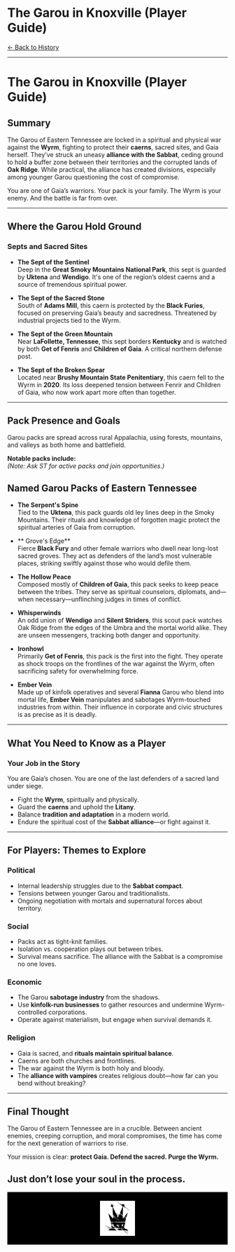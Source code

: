 # The Garou in Knoxville (Player Guide)

[← Back to History](../README.md)  

-----
# The Garou in Knoxville (Player Guide)

## Summary

The Garou of Eastern Tennessee are locked in a spiritual and physical war against the **Wyrm**, fighting to protect their **caerns**, sacred sites, and Gaia herself. They’ve struck an uneasy **alliance with the Sabbat**, ceding ground to hold a buffer zone between their territories and the corrupted lands of **Oak Ridge**. While practical, the alliance has created divisions, especially among younger Garou questioning the cost of compromise.

You are one of Gaia’s warriors. Your pack is your family. The Wyrm is your enemy. And the battle is far from over.

---

## Where the Garou Hold Ground

### Septs and Sacred Sites

- **The Sept of the Sentinel**  
  Deep in the **Great Smoky Mountains National Park**, this sept is guarded by **Uktena** and **Wendigo**. It's one of the region’s oldest caerns and a source of tremendous spiritual power.

- **The Sept of the Sacred Stone**  
  South of **Adams Mill**, this caern is protected by the **Black Furies**, focused on preserving Gaia’s beauty and sacredness. Threatened by industrial projects tied to the Wyrm.

- **The Sept of the Green Mountain**  
  Near **LaFollette, Tennessee**, this sept borders **Kentucky** and is watched by both **Get of Fenris** and **Children of Gaia**. A critical northern defense post.

- **The Sept of the Broken Spear**  
  Located near **Brushy Mountain State Penitentiary**, this caern fell to the Wyrm in **2020**. Its loss deepened tension between Fenrir and Children of Gaia, who now work apart more often than together.

---

## Pack Presence and Goals

Garou packs are spread across rural Appalachia, using forests, mountains, and valleys as both home and battlefield.

**Notable packs include:**  
*(Note: Ask ST for active packs and join opportunities.)*

## Named Garou Packs of Eastern Tennessee

- **The Serpent's Spine**  
  Tied to the **Uktena**, this pack guards old ley lines deep in the Smoky Mountains. Their rituals and knowledge of forgotten magic protect the spiritual arteries of Gaia from corruption.

- ** Grove's Edge**  
  Fierce **Black Fury** and other female warriors who dwell near long-lost sacred groves. They act as defenders of the land’s most vulnerable places, striking swiftly against those who would defile them.

- **The Hollow Peace**  
  Composed mostly of **Children of Gaia**, this pack seeks to keep peace between the tribes. They serve as spiritual counselors, diplomats, and—when necessary—unflinching judges in times of conflict.

- **Whisperwinds**  
  An odd union of **Wendigo** and **Silent Striders**, this scout pack watches Oak Ridge from the edges of the Umbra and the mortal world alike. They are unseen messengers, tracking both danger and opportunity.

- **Ironhowl**  
  Primarily **Get of Fenris**, this pack is the first into the fight. They operate as shock troops on the frontlines of the war against the Wyrm, often sacrificing safety for overwhelming force.

- **Ember Vein**  
  Made up of kinfolk operatives and several **Fianna** Garou who blend into mortal life, **Ember Vein** manipulates and sabotages Wyrm-touched industries from within. Their influence in corporate and civic structures is as precise as it is deadly.

---

## What You Need to Know as a Player

### Your Job in the Story

You are Gaia’s chosen. You are one of the last defenders of a sacred land under siege.

- Fight the **Wyrm**, spiritually and physically.
- Guard the **caerns** and uphold the **Litany**.
- Balance **tradition and adaptation** in a modern world.
- Endure the spiritual cost of the **Sabbat alliance**—or fight against it.

---

## For Players: Themes to Explore

### Political

- Internal leadership struggles due to the **Sabbat compact**.
- Tensions between younger Garou and traditionalists.
- Ongoing negotiation with mortals and supernatural forces about territory.

### Social

- Packs act as tight-knit families.
- Isolation vs. cooperation plays out between tribes.
- Survival means sacrifice. The alliance with the Sabbat is a compromise no one loves.

### Economic

- The Garou **sabotage industry** from the shadows.
- Use **kinfolk-run businesses** to gather resources and undermine Wyrm-controlled corporations.
- Operate against materialism, but engage when survival demands it.

### Religion

- Gaia is sacred, and **rituals maintain spiritual balance**.
- Caerns are both churches and frontlines.
- The war against the Wyrm is both holy and bloody.
- The **alliance with vampires** creates religious doubt—how far can you bend without breaking?

---

## Final Thought

The Garou of Eastern Tennessee are in a crucible. Between ancient enemies, creeping corruption, and moral compromises, the time has come for the next generation of warriors to rise.

Your mission is clear: **protect Gaia. Defend the sacred. Purge the Wyrm.**

Just don’t lose your soul in the process.
-----
<p align="center" style="background-color: #000; padding: 20px;">
  <img src="https://raw.githubusercontent.com/mckn-larp/.github/main/profile/05-queen-glow.png" alt="Knoxville Crown Footer" width="80" style="margin: 0 20px; vertical-align: middle;" />
</p>
